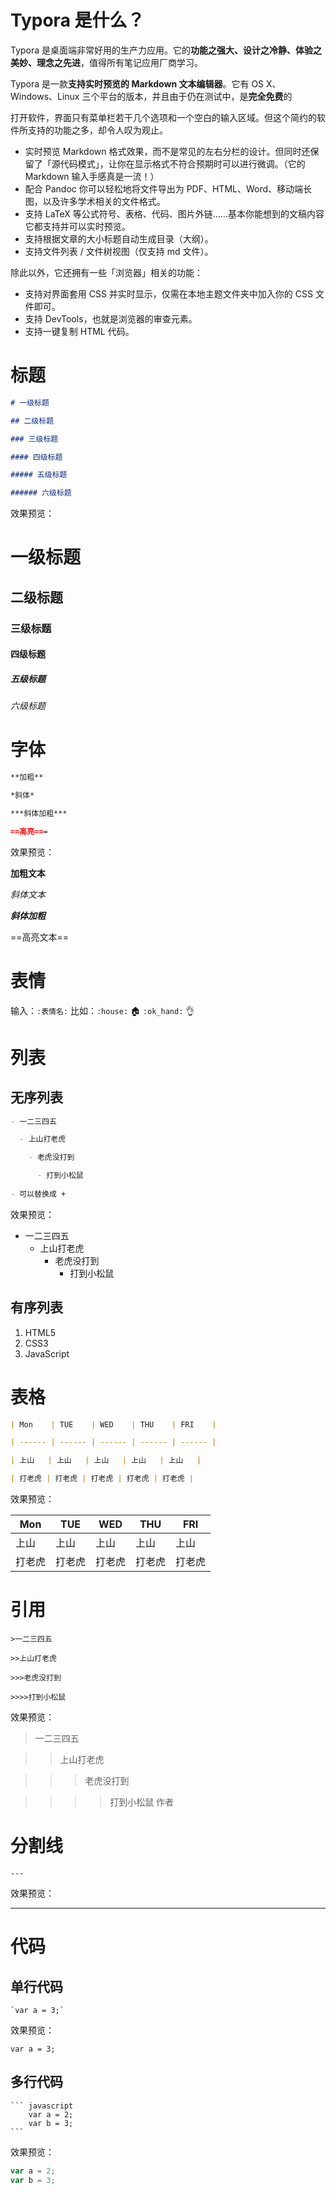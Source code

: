 # Typora 是什么？

Typora 是桌面端非常好用的生产力应用。它的**功能之强大、设计之冷静、体验之美妙、理念之先进**，值得所有笔记应用厂商学习。

Typora 是一款**支持实时预览的 Markdown 文本编辑器**。它有 OS X、Windows、Linux 三个平台的版本，并且由于仍在测试中，是**完全免费**的

打开软件，界面只有菜单栏若干几个选项和一个空白的输入区域。但这个简约的软件所支持的功能之多，却令人叹为观止。

- 实时预览 Markdown 格式效果，而不是常见的左右分栏的设计。但同时还保留了「源代码模式」，让你在显示格式不符合预期时可以进行微调。（它的 Markdown 输入手感真是一流！）
- 配合 Pandoc 你可以轻松地将文件导出为 PDF、HTML、Word、移动端长图，以及许多学术相关的文件格式。
- 支持 LaTeX 等公式符号、表格、代码、图片外链……基本你能想到的文稿内容它都支持并可以实时预览。
- 支持根据文章的大小标题自动生成目录（大纲）。
- 支持文件列表 / 文件树视图（仅支持 md 文件）。

除此以外，它还拥有一些「浏览器」相关的功能：

- 支持对界面套用 CSS 并实时显示，仅需在本地主题文件夹中加入你的 CSS 文件即可。
- 支持 DevTools，也就是浏览器的审查元素。
- 支持一键复制 HTML 代码。

# 标题

```markdown
# 一级标题

## 二级标题

### 三级标题

#### 四级标题

##### 五级标题

###### 六级标题 
```

效果预览：

# 一级标题

## 二级标题

### 三级标题

#### 四级标题

##### 五级标题

###### 六级标题 



# 字体

```markdown
**加粗**

*斜体*

***斜体加粗***

==高亮===
```

效果预览：

**加粗文本**

*斜体文本*

***斜体加粗***

==高亮文本==

# 表情

输入：`:表情名:` 比如：`:house:`   :house:    `:ok_hand:` :ok_hand:

# 列表

## 无序列表

```markdown
- 一二三四五

  - 上山打老虎

    - 老虎没打到

      - 打到小松鼠 
      
- 可以替换成 +
```

效果预览：

- 一二三四五
  - 上山打老虎
    - 老虎没打到
      - 打到小松鼠

## 有序列表

1.  HTML5
2. CSS3
3. JavaScript



# 表格

```markdown
| Mon    | TUE    | WED    | THU    | FRI    |

| ------ | ------ | ------ | ------ | ------ |

| 上山   | 上山   | 上山   | 上山   | 上山   |

| 打老虎 | 打老虎 | 打老虎 | 打老虎 | 打老虎 |
```

效果预览：

| Mon    | TUE    | WED    | THU    | FRI    |
| ------ | ------ | ------ | ------ | ------ |
| 上山   | 上山   | 上山   | 上山   | 上山   |
| 打老虎 | 打老虎 | 打老虎 | 打老虎 | 打老虎 |

# 引用

```markd
>一二三四五

>>上山打老虎

>>>老虎没打到

>>>>打到小松鼠
```

效果预览：

>一二三四五

>>上山打老虎

>>>老虎没打到

>>>>打到小松鼠 作者

# 分割线

```markd
---
```

效果预览：

---

# 代码

## 单行代码

```markd
`var a = 3;`
```

效果预览：

`var a = 3;`

## 多行代码

````markd
``` javascript
	var a = 2;
	var b = 3;
```
````

效果预览：

```javascript
var a = 2;
var b = 3;
```

